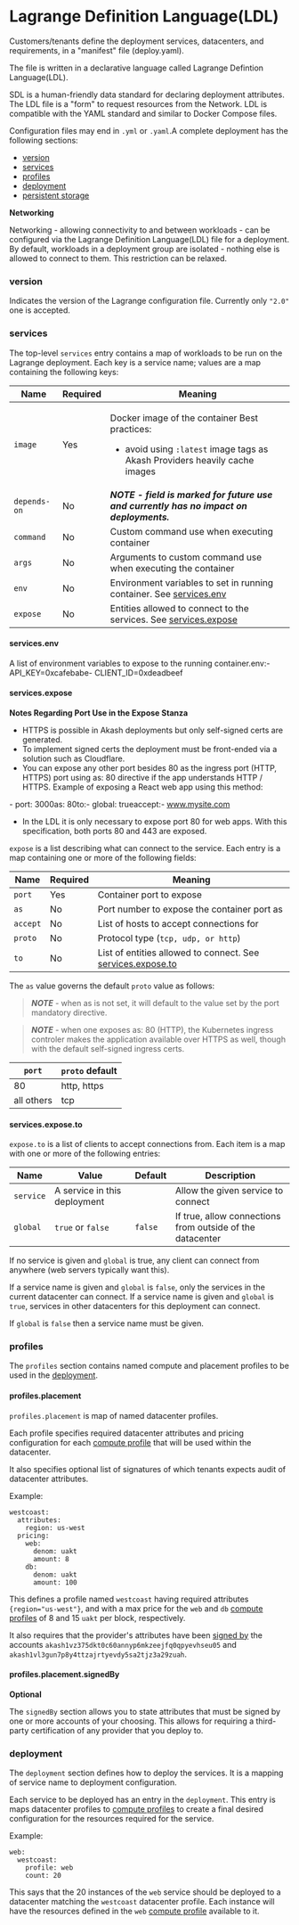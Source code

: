 # Lagrange Definition Language(LDL)

Customers/tenants define the deployment services, datacenters, and requirements, in a "manifest" file (deploy.yaml).&#x20;

The file is written in a declarative language called Lagrange Defintion Language(LDL).&#x20;

SDL is a human-friendly data standard for declaring deployment attributes. The LDL file is a "form" to request resources from the Network. LDL is compatible with the YAML standard and similar to Docker Compose files.&#x20;

Configuration files may end in `.yml` or `.yaml`.A complete deployment has the following sections:

* ​[version](https://docs.akash.network/readme/stack-definition-language#version)​
* ​[services](https://docs.akash.network/readme/stack-definition-language#services)​
* ​[profiles](https://docs.akash.network/readme/stack-definition-language#profiles)​
* ​[deployment](https://docs.akash.network/readme/stack-definition-language#deployment)​
* ​[persistent storage](https://docs.akash.network/features/persistent-storage)​

**Networking**

Networking - allowing connectivity to and between workloads - can be configured via the Lagrange Definition Language(LDL) file for a deployment. By default, workloads in a deployment group are isolated - nothing else is allowed to connect to them. This restriction can be relaxed.

### version <a href="#version" id="version"></a>

Indicates the version of the Lagrange configuration file. Currently only `"2.0"` one is accepted.

### services <a href="#services" id="services"></a>

The top-level `services` entry contains a map of workloads to be run on the Lagrange deployment. Each key is a service name; values are a map containing the following keys:

| Name         | Required | Meaning                                                                                                                                                   |
| ------------ | -------- | --------------------------------------------------------------------------------------------------------------------------------------------------------- |
| `image`      | Yes      | <p>Docker image of the container Best practices:</p><ul><li>avoid using <code>:latest</code> image tags as Akash Providers heavily cache images</li></ul> |
| `depends-on` | No       | _**NOTE - field is marked for future use and currently has no impact on deployments.**_                                                                   |
| `command`    | No       | Custom command use when executing container                                                                                                               |
| `args`       | No       | Arguments to custom command use when executing the container                                                                                              |
| `env`        | No       | Environment variables to set in running container. See [services.env](https://docs.akash.network/readme/stack-definition-language#services.env)​          |
| `expose`     | No       | Entities allowed to connect to the services. See [services.expose](https://docs.akash.network/readme/stack-definition-language#services.expose)​          |

#### services.env <a href="#services.env" id="services.env"></a>

A list of environment variables to expose to the running container.env:- API\_KEY=0xcafebabe- CLIENT\_ID=0xdeadbeef

#### services.expose <a href="#services.expose" id="services.expose"></a>

**Notes Regarding Port Use in the Expose Stanza**

* HTTPS is possible in Akash deployments but only self-signed certs are generated.
* To implement signed certs the deployment must be front-ended via a solution such as Cloudflare.&#x20;
* You can expose any other port besides 80 as the ingress port (HTTP, HTTPS) port using as: 80 directive if the app understands HTTP / HTTPS. Example of exposing a React web app using this method:

\- port: 3000as: 80to:- global: trueaccept:- www.mysite.com

* In the LDL it is only necessary to expose port 80 for web apps. With this specification, both ports 80 and 443 are exposed.

`expose` is a list describing what can connect to the service. Each entry is a map containing one or more of the following fields:

| Name     | Required | Meaning                                                                                                                                        |
| -------- | -------- | ---------------------------------------------------------------------------------------------------------------------------------------------- |
| `port`   | Yes      | Container port to expose                                                                                                                       |
| `as`     | No       | Port number to expose the container port as                                                                                                    |
| `accept` | No       | List of hosts to accept connections for                                                                                                        |
| `proto`  | No       | Protocol type (`tcp, udp, or http`)                                                                                                            |
| `to`     | No       | List of entities allowed to connect. See [services.expose.to](https://docs.akash.network/readme/stack-definition-language#services.expose.to)​ |

The `as` value governs the default `proto` value as follows:

> _**NOTE**_ - when as is not set, it will default to the value set by the port mandatory directive.

> _**NOTE**_ - when one exposes as: 80 (HTTP), the Kubernetes ingress controler makes the application available over HTTPS as well, though with the default self-signed ingress certs.

| `port`     | `proto` default |
| ---------- | --------------- |
| 80         | http, https     |
| all others | tcp             |

#### services.expose.to <a href="#services.expose.to" id="services.expose.to"></a>

`expose.to` is a list of clients to accept connections from. Each item is a map with one or more of the following entries:

| Name      | Value                        | Default | Description                                               |
| --------- | ---------------------------- | ------- | --------------------------------------------------------- |
| `service` | A service in this deployment | ​       | Allow the given service to connect                        |
| `global`  | `true` or `false`            | `false` | If true, allow connections from outside of the datacenter |

If no service is given and `global` is true, any client can connect from anywhere (web servers typically want this).

If a service name is given and `global` is `false`, only the services in the current datacenter can connect. If a service name is given and `global` is `true`, services in other datacenters for this deployment can connect.

If `global` is `false` then a service name must be given.

### profiles <a href="#profiles" id="profiles"></a>

The `profiles` section contains named compute and placement profiles to be used in the [deployment](https://docs.akash.network/readme/stack-definition-language#deployment).

#### profiles.placement <a href="#profiles.placement" id="profiles.placement"></a>

`profiles.placement` is map of named datacenter profiles.

Each profile specifies required datacenter attributes and pricing configuration for each [compute profile](https://docs.akash.network/readme/stack-definition-language#profiles.compute) that will be used within the datacenter.&#x20;

It also specifies optional list of signatures of which tenants expects audit of datacenter attributes.

Example:

```
westcoast:
  attributes:
    region: us-west
  pricing:
    web:
      denom: uakt
      amount: 8
    db:
      denom: uakt
      amount: 100
```

This defines a profile named `westcoast` having required attributes `{region="us-west"}`, and with a max price for the `web` and `db` [compute profiles](https://docs.akash.network/readme/stack-definition-language#profiles.compute) of 8 and 15 `uakt` per block, respectively.&#x20;

It also requires that the provider's attributes have been [signed by](https://docs.akash.network/readme/stack-definition-language#profiles.placement.signedby) the accounts `akash1vz375dkt0c60annyp6mkzeejfq0qpyevhseu05` and `akash1vl3gun7p8y4ttzajrtyevdy5sa2tjz3a29zuah`.

#### profiles.placement.signedBy <a href="#profiles.placement.signedby" id="profiles.placement.signedby"></a>

**Optional**

The `signedBy` section allows you to state attributes that must be signed by one or more accounts of your choosing. This allows for requiring a third-party certification of any provider that you deploy to.

### deployment <a href="#deployment" id="deployment"></a>

The `deployment` section defines how to deploy the services. It is a mapping of service name to deployment configuration.

Each service to be deployed has an entry in the `deployment`. This entry is maps datacenter profiles to [compute profiles](https://docs.akash.network/readme/stack-definition-language#profiles.compute) to create a final desired configuration for the resources required for the service.

Example:

```
web:
  westcoast:
    profile: web
    count: 20
```

This says that the 20 instances of the `web` service should be deployed to a datacenter matching the `westcoast` datacenter profile. Each instance will have the resources defined in the `web` [compute profile](https://docs.akash.network/readme/stack-definition-language#profiles.compute) available to it.
